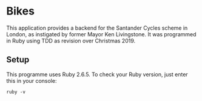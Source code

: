 # Bikes

This application provides a backend for the Santander Cycles scheme in London, as instigated by former Mayor Ken Livingstone. It was programmed in Ruby using TDD as revision over Christmas 2019.

## Setup

This programme uses Ruby 2.6.5. To check your Ruby version, just enter this in your console:

`ruby -v`

